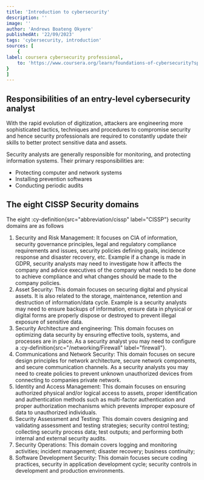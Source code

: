```yaml
---
title: 'Introduction to cybersecurity'
description: ''
image: ''
author: 'Andrews Boateng Okyere'
publishedAt: '22/09/2023'
tags: 'cybersecurity, introduction'
sources: [
    {
label: coursera cybersecurity professional,
    to: 'https://www.coursera.org/learn/foundations-of-cybersecurity?specialization=google-cybersecurity'
}
]
---
```


## Responsibilities of an entry-level cybersecurity analyst

With the rapid evolution of digitization, attackers are engineering more sophisticated tactics, techniques and procedures to compromise security and hence security professionals are required to constantly update their skills to better protect sensitive data and assets.

Security analysts are generally responsible for  monitoring, and protecting information systems. Their primary responsibilities are:

- Protecting computer and network systems
- Installing prevention softwares
- Conducting periodic audits

## The eight CISSP Security domains

The eight :cy-definition{src="abbreviation/cissp" label="CISSP"} security domains are as follows

1. Security and Risk Management: It focuses on CIA of information, security governance principles, legal and regulatory compliance requirements and issues, security policies defining goals, incidence response and disaster recovery, etc. Example if a change is made in GDPR, security analysts may need to investigate how it affects the company and advice executives of the company what needs to be done to achieve compliance and what changes should be made to the company policies.
2. Asset Security: This domain focuses on securing digital and physical assets. It is also related to the storage, maintenance, retention and destruction of information/data cycle. Example is a security analysts may need to ensure backups of information, ensure data in physical or digital forms are properly dispose or destroyed to prevent illegal exposure of sensitive data.
3. Security Architecture and engineering: This domain focuses on optimizing data security by ensuring effective tools, systems, and processes are in place. As a security analyst you may need to configure a :cy-definition{src="/networking/Firewall" label="firewall"}.
4. Communications and Network Security: This domain focuses on secure design principles for network architecture, secure network components, and secure communication channels. As a security analysts you may need to create policies to prevent unknown unauthorized devices from connecting to companies private network.
5. Identity and Access Management: This domain focuses on ensuring authorized physical and/or logical access to assets, proper identification and authentication methods such as multi-factor authentication and proper authorization mechanisms which prevents improper exposure of data to unauthorized individuals.
6. Security Assessment and Testing: This domain covers designing and validating assessment and testing strategies; security control testing; collecting security process data; test outputs; and performing both internal and external security audits.
7. Security Operations: This domain covers logging and monitoring activities; incident management; disaster recovery; business continuity;
8. Software Development Security: This domain focuses secure coding practices, security in application development cycle; security controls in development and production environments.
